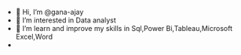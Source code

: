 - 👋 Hi, I’m @gana-ajay
- 👀 I’m interested in Data analyst 
- 🌱 I’m learn and improve my skills in Sql,Power Bi,Tableau,Microsoft Excel,Word
- 
  

<!---
gana-ajay/gana-ajay is a ✨ special ✨ repository because its `README.md` (this file) appears on your GitHub profile.
You can click the Preview link to take a look at your changes.
--->

